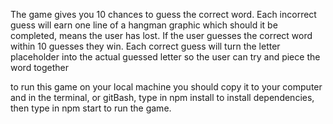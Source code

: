 The game gives you 10 chances to guess the correct word. Each incorrect guess will earn one line of a hangman graphic which 
should it be completed, means the user has lost. If the user guesses the correct word within 10 guesses they win. Each correct guess
will turn the letter placeholder into the actual guessed letter so the user can try and piece the word together

to run this game on your local machine you should copy it to your computer
and in the terminal, or gitBash, type in npm install to install dependencies,
then type in npm start to run the game.